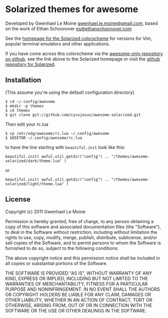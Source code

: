 Solarized themes for awesome
============================

Developed by Gwenhael Le Moine <gwenhael.le.moine@gmail.com>, based on the work of Ethan Schoonover <es@ethanschoonover.com>

See the [homepage for the Solarized colorscheme][solarized] for versions for 
Vim, popular terminal emulators and other applications.

If you have come across this colorscheme via the [awesome-only repository on 
github][awesome-solarized-github], see the link above to the Solarized homepage or
visit the [github repository for Solarized][solarized-github].

[solarized]: http://ethanschoonover.com/solarized
[solarized-github]: https://github.com/altercation/solarized
[awesome-solarized-github]: https://github.com/cycojesus/awesome-solarized

Installation
------------
(This assume you're using the default configuration directory)

    $ cd ~/.config/awesome
    $ mkdir -p themes
    $ cd themes
    $ git clone git://github.com/cycojesus/awesome-solarized.git

Then edit your rc.lua

    $ cp /etc/xdg/awesome/rc.lua ~/.config/awesome
    $ $EDITOR ~/.config/awesome/rc.lua

to have the line starting with `beautiful.init` look like this:

    beautiful.init( awful.util.getdir("config") .. "/themes/awesome-solarized/dark/theme.lua" )

or

    beautiful.init( awful.util.getdir("config") .. "/themes/awesome-solarized/light/theme.lua" )

License
-------
Copyright (c) 2011 Gwenhael Le Moine

Permission is hereby granted, free of charge, to any person obtaining a copy
of this software and associated documentation files (the "Software"), to deal
in the Software without restriction, including without limitation the rights
to use, copy, modify, merge, publish, distribute, sublicense, and/or sell
copies of the Software, and to permit persons to whom the Software is
furnished to do so, subject to the following conditions:

The above copyright notice and this permission notice shall be included in
all copies or substantial portions of the Software.

THE SOFTWARE IS PROVIDED "AS IS", WITHOUT WARRANTY OF ANY KIND, EXPRESS OR
IMPLIED, INCLUDING BUT NOT LIMITED TO THE WARRANTIES OF MERCHANTABILITY,
FITNESS FOR A PARTICULAR PURPOSE AND NONINFRINGEMENT. IN NO EVENT SHALL THE
AUTHORS OR COPYRIGHT HOLDERS BE LIABLE FOR ANY CLAIM, DAMAGES OR OTHER
LIABILITY, WHETHER IN AN ACTION OF CONTRACT, TORT OR OTHERWISE, ARISING FROM,
OUT OF OR IN CONNECTION WITH THE SOFTWARE OR THE USE OR OTHER DEALINGS IN
THE SOFTWARE.
